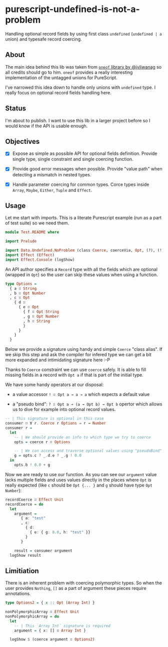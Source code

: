 # purescript-undefined-is-not-a-problem

Handling optional record fields by using first class `undefined` (`undefined | a` union) and typesafe record coercing.

## About

The main idea behind this lib was taken from [`oneof` library by @jvliwanag](https://github.com/jvliwanag/purescript-oneof) so all credits should go to him. `oneof` provides a really interesting implementation of the untagged unions for PureScript.

I've narrowed this idea down to handle only unions with `undefined` type. I really focus on optional record fields handling here.

## Status

I'm about to publish. I want to use this lib in a larger project before so I would know if the API is usable enough.

## Objectives

- [x] Expose as simple as possible API for optional fields definition. Provide single type, single constraint and single coercing function.

- [x] Provide good error messages when possible. Provide "value path" when detecting a mismatch in nested types.

- [x] Handle parameter coercing for common types. Corce types inside `Array`, `Maybe`, `Either`, `Tuple` and `Effect`.

## Usage

Let me start with imports. This is a literate Purescript example (run as a part of test suite) so we need them.

```purescript
module Test.README where

import Prelude

import Data.Undefined.NoProblem (class Coerce, coerceVia, Opt, (?), (!))
import Effect (Effect)
import Effect.Console (logShow)
```

An API author specifies a `Record` type with all the fields which are optional (wrapped in `Opt`) so the user can skip these values when using a function.

```purescript
type Options =
  { a ∷ String
  , b ∷ Opt Number
  , c ∷ Opt
    { d ∷
      { e ∷ Opt
        { f ∷ Opt String
        , g ∷ Opt Number
        , h ∷ String
        }
      }
    }
  }
```

Below we provide a signature using handy and simple `Coerce` "class alias". If we skip this step and ask the compiler for infered type we can get a bit more expanded and intimidating signature here :-P

Thanks to `Coerce` constraint we can use `coerce` safely. It is able to fill missing fields in a record with `Opt a` if that is part of the initial type.

We have some handy operators at our disposal:

  * a value accessor `! ∷ Opt a → a → a` which expects a default value

  * a "pseudo bind": `? ∷ Opt a → (a → Opt b) → Opt b` opertor which allows us to dive for example into optional record values.

```purescript
-- | This signature is optional in this case
consumer ∷ ∀ r. Coerce r Options ⇒ r → Number
consumer r =
  let
    -- | We should provide an info to which type we try to coerce
    opts = coerce r ∷ Options

    -- | We can access and traverse optional values using "pseudoBind" function
    g = opts.c ? _.d.e ? _.g ! 0.0
  in
    opts.b ! 0.0 + g
```

Now we are ready to use our function. As you can see our `argument` value lacks multiple fields and uses values directly in the places where `Opt` is really expected (like `c` should be `Opt {... }` and `g` should have type `Opt Number`):

```purescript
recordCoerce ∷ Effect Unit
recordCoerce = do
  let
    argument =
       { a: "test"
       , c:
         { d:
           { e: { g: 8.0, h: "test" }}
         }
       }

    result = consumer argument
  logShow result

```


## Limitiation

There is an inherent problem with coercing polymorphic types. So when the user provides `Nothing`, `[]` as a part of argument these pieces require annotations.

```purescript
type Options2 = { x :: Opt (Array Int) }

nonPolymorphicArray ∷ Effect Unit
nonPolymorphicArray = do
  let
    -- | This `Array Int` signature is required
    argument = { x: [] ∷ Array Int }

  logShow $ (coerce argument ∷ Options2)
```



<!--
## The Problem

### Why do you use `Record.Union` namespace?

We think about optional fields in a `Record` as a representation of sum of different types. Lets consider this type (where `Opt` marks an optional field):

  ```
  type R =
    { x ∷ Opt Int
    , y ∷ Opt Int
    }
  ```

Let's look at possible values of this hypothetical type (pseudocode):

  ```
  r ∷ Array R
  r = [ { x: 1 }, { y: 2 }, {}, { x: 1, y: 2 } ]
  ```

Of course the above won't typecheck and compile but it is not important. The thing is that we can just think of the above types in terms of a sum like:

  ```
  data R = OnlyX { x ∷ Int } | OnlyY { y ∷ Int } | None {} | XandY { x ∷ Int, y ∷ Int }
  ```
-->


<!--
But let's talk about the basics. The basic idea in `oneof` is to provide type safe casting for values of types which are members of "untagged union" type (like in _TypeScript_).

T.B.C.

When I say value of type like `Int |+| String |+| Number` we state that any value which is an `Int` a `String` or a `Number`. we can safely cast value of for example type `Number` to this.

When we extend union idea to the `Record` type (we are handing only these kind of unions here) we can nicely handle optional fields.
-->


